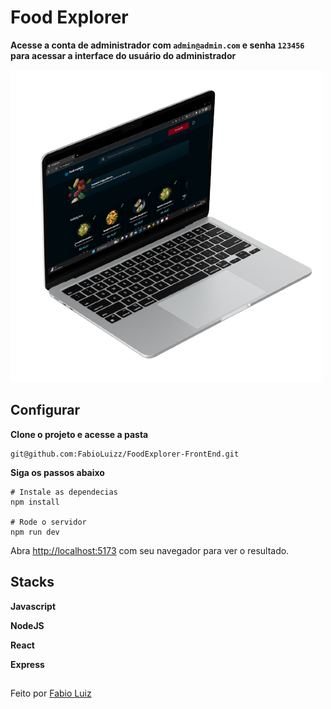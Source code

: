 # Food Explorer

**Acesse a conta de administrador com `admin@admin.com` e senha `123456` para acessar a interface do usuário do administrador**



![img](https://github.com/FabioLuizz/FoodExplorer-FrontEnd/blob/master/src/assets/images/Design.png?raw=true)

## Configurar

**Clone o projeto e acesse a pasta**

```
git@github.com:FabioLuizz/FoodExplorer-FrontEnd.git
```



**Siga os passos abaixo**

```
# Instale as dependecias
npm install

# Rode o servidor
npm run dev

```



Abra [http://localhost:5173](http://localhost:5173/) com seu navegador para ver o resultado.





## Stacks

**Javascript**

**NodeJS**

**React**

**Express**



## 

Feito por [Fabio Luiz](https://www.linkedin.com/in/fabioluizz/)

